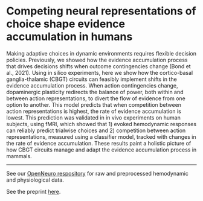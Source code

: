 # Competing neural representations of choice shape evidence accumulation in humans
Making adaptive choices in dynamic environments requires flexible decision policies. Previously, we showed how the evidence accumulation process that drives decisions shifts when outcome contingencies change (Bond et al., 2021). Using in silico experiments, here we show how the cortico-basal ganglia-thalamic (CBGT) circuits can feasibly implement shifts in the evidence accumulation process. When action contingencies change, dopaminergic plasticity redirects the balance of power, both within and between action representations, to divert the flow of evidence from one option to another. This model predicts that when competition between action representations is highest, the rate of evidence accumulation is lowest. This prediction was validated in in vivo experiments on human subjects, using fMRI, which showed that 1) evoked hemodynamic responses can reliably predict trialwise choices and 2) competition between action representations, measured using a classifier model, tracked with changes in the rate of evidence accumulation. These results paint a holistic picture of how CBGT circuits manage and adapt the evidence accumulation process in mammals.

*** 

See our [OpenNeuro respository](https://openneuro.org/datasets/ds004283/versions/1.0.2) for raw and preprocessed hemodynamic and physiological data. 

See the preprint [here](https://www.biorxiv.org/content/10.1101/2022.10.03.510668v2).
